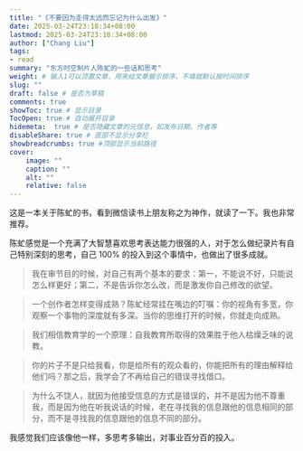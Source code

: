 ```yaml
---
title: "《不要因为走得太远而忘记为什么出发》"
date: 2025-03-24T23:18:34+08:00
lastmod: 2025-03-24T23:18:34+08:00
author: ["Chang Liu"]
tags: 
- read
summary: "东方时空制片人陈虻的一些话和思考"
weight: # 输入1可以顶置文章，用来给文章展示排序，不填就默认按时间排序
slug: ""
draft: false # 是否为草稿
comments: true
showToc: true # 显示目录
TocOpen: true # 自动展开目录
hidemeta:  true # 是否隐藏文章的元信息，如发布日期、作者等
disableShare: true # 底部不显示分享栏
showbreadcrumbs: true #顶部显示当前路径
cover:
    image: ""
    caption: ""
    alt: ""
    relative: false
---
```


这是一本关于陈虻的书，看到微信读书上朋友称之为神作，就读了一下。我也非常推荐。

陈虻感觉是一个充满了大智慧喜欢思考表达能力很强的人，对于怎么做纪录片有自己特别深刻的思考，自己 100% 的投入到这个事情中，也做出了很多成就。

> 我在审节目的时候，对自己有两个基本的要求：第一，不能说不好，只能说怎么样更好；第二，不是告诉你怎么改，而是激发你自己修改的欲望。

> 一个创作者怎样变得成熟？陈虻经常挂在嘴边的叮嘱：你的视角有多宽，你观察一个事物的深度就有多深。当你的思维打开的时候，你就走向成熟。

> 我们相信教育学的一个原理：自我教育所取得的效果胜于他人枯燥乏味的说教。

> 你的片子不是只给我看，你是给所有的观众看的，你能把所有的理由解释给他们吗？那之后，我学会了不再给自己的错误寻找借口。

> 为什么不饶人，就因为他接受信息的方式是错误的，并不是因为他不尊重我，而是因为他在听我说话的时候，老在寻找我的信息跟他的信息相同的部分，而不是寻找我的信息跟他的信息不同的部分。

我感觉我们应该像他一样，多思考多输出，对事业百分百的投入。
